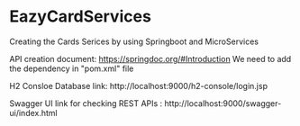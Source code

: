# EazyCardServices
Creating the Cards Serices by using Springboot and MicroServices

API creation document: https://springdoc.org/#Introduction We need to add the dependency in "pom.xml" file

H2 Consloe Database link: http://localhost:9000/h2-console/login.jsp

Swagger UI link for checking REST APIs : http://localhost:9000/swagger-ui/index.html
